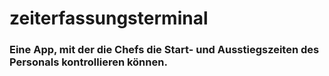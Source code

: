 # zeiterfassungsterminal

### Eine App, mit der die Chefs die Start- und Ausstiegszeiten des Personals  kontrollieren können.
